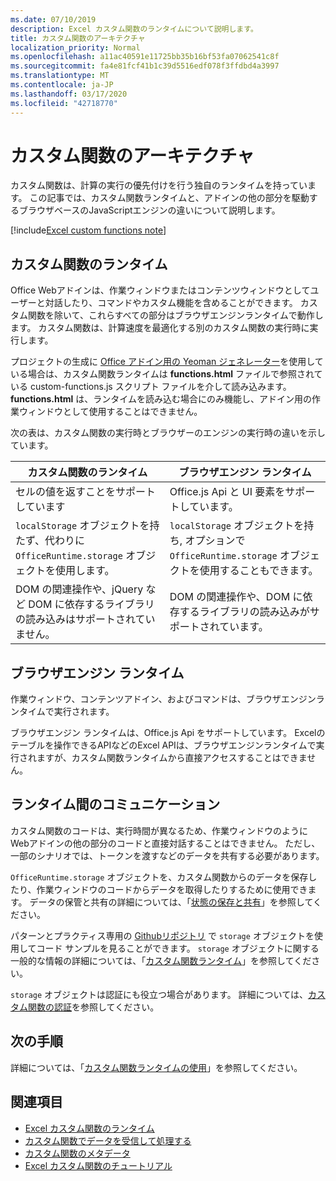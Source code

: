 ```yaml
---
ms.date: 07/10/2019
description: Excel カスタム関数のランタイムについて説明します。
title: カスタム関数のアーキテクチャ
localization_priority: Normal
ms.openlocfilehash: a11ac40591e11725bb35b16bf53fa07062541c8f
ms.sourcegitcommit: fa4e81fcf41b1c39d5516edf078f3ffdbd4a3997
ms.translationtype: MT
ms.contentlocale: ja-JP
ms.lasthandoff: 03/17/2020
ms.locfileid: "42718770"
---
```

# <a name="custom-functions-architecture"></a>カスタム関数のアーキテクチャ

 カスタム関数は、計算の実行の優先付けを行う独自のランタイムを持っています。 この記事では、カスタム関数ランタイムと、アドインの他の部分を駆動するブラウザベースのJavaScriptエンジンの違いについて説明します。

[!include[Excel custom functions note](../includes/excel-custom-functions-note.md)]

## <a name="custom-functions-runtime"></a>カスタム関数のランタイム

Office Webアドインは、作業ウィンドウまたはコンテンツウィンドウとしてユーザーと対話したり、コマンドやカスタム機能を含めることができます。 カスタム関数を除いて、これらすべての部分はブラウザエンジンランタイムで動作します。 カスタム関数は、計算速度を最適化する別のカスタム関数の実行時に実行します。

プロジェクトの生成に [Office アドイン用の Yeoman ジェネレーター](https://www.npmjs.com/package/generator-office)を使用している場合は、カスタム関数ランタイムは **functions.html** ファイルで参照されている custom-functions.js スクリプト ファイルを介して読み込みます。 **functions.html** は、ランタイムを読み込む場合にのみ機能し、アドイン用の作業ウィンドウとして使用することはできません。

次の表は、カスタム関数の実行時とブラウザーのエンジンの実行時の違いを示しています。

| カスタム関数のランタイム     | ブラウザエンジン ランタイム     |
|------------------------------------------------------------------    |--------------------------------------------------------------------------------------------------------------    |
| セルの値を返すことをサポートしています     | Office.js Api と UI 要素をサポートしています。     |
| `localStorage` オブジェクトを持たず、代わりに `OfficeRuntime.storage` オブジェクトを使用します。     | `localStorage` オブジェクトを持ち, オプションで `OfficeRuntime.storage` オブジェクトを使用することもできます。     |
| DOM の関連操作や、jQuery など DOM に依存するライブラリの読み込みはサポートされていません。    | DOM の関連操作や、DOM に依存するライブラリの読み込みがサポートされています。 |

## <a name="browser-engine-runtime"></a>ブラウザエンジン ランタイム

作業ウィンドウ、コンテンツアドイン、およびコマンドは、ブラウザエンジンランタイムで実行されます。

ブラウザエンジン ランタイムは、Office.js Api をサポートしています。 Excelのテーブルを操作できるAPIなどのExcel APIは、ブラウザエンジンランタイムで実行されますが、カスタム関数ランタイムから直接アクセスすることはできません。

## <a name="communicate-between-runtimes"></a>ランタイム間のコミュニケーション

カスタム関数のコードは、実行時間が異なるため、作業ウィンドウのようにWebアドインの他の部分のコードと直接対話することはできません。 ただし、一部のシナリオでは、トークンを渡すなどのデータを共有する必要があります。

`OfficeRuntime.storage` オブジェクトを、カスタム関数からのデータを保存したり、作業ウィンドウのコードからデータを取得したりするために使用できます。 データの保管と共有の詳細については、「[状態の保存と共有](custom-functions-save-state.md)」を参照してください。

パターンとプラクティス専用の [Githubリポジトリ](https://github.com/OfficeDev/PnP-OfficeAddins/tree/master/Excel-custom-functions/AsyncStorage) で `storage` オブジェクトを使用してコード サンプルを見ることができます。
`storage` オブジェクトに関する一般的な情報の詳細については、「[カスタム関数ランタイム](./custom-functions-runtime.md)」を参照してください。

`storage` オブジェクトは認証にも役立つ場合があります。 詳細については、[カスタム関数の認証](custom-functions-authentication.md)を参照してください。

## <a name="next-steps"></a>次の手順
詳細については、「[カスタム関数ランタイムの使用](custom-functions-runtime.md)」を参照してください。

## <a name="see-also"></a>関連項目

* [Excel カスタム関数のランタイム](custom-functions-runtime.md)
* [カスタム関数でデータを受信して​​処理する](custom-functions-web-reqs.md)
* [カスタム関数のメタデータ](custom-functions-json.md)
* [Excel カスタム関数のチュートリアル](../tutorials/excel-tutorial-create-custom-functions.md)
